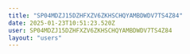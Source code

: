 ```yaml
---
title: "SP04MDZJ15DZHFXZV6ZKHSCHQYAMBDWDV7TS4Z84"
date: 2025-01-23T10:51:23.520Z
user: SP04MDZJ15DZHFXZV6ZKHSCHQYAMBDWDV7TS4Z84
layout: "users"
---
```

    
